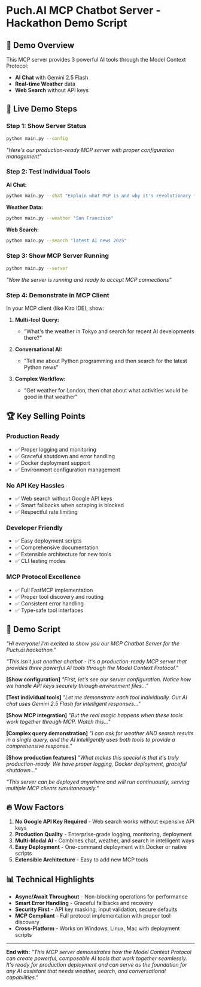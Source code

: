 # Puch.AI MCP Chatbot Server - Hackathon Demo Script

## 🎯 **Demo Overview**
This MCP server provides 3 powerful AI tools through the Model Context Protocol:
- **AI Chat** with Gemini 2.5 Flash
- **Real-time Weather** data
- **Web Search** without API keys

## 🚀 **Live Demo Steps**

### **Step 1: Show Server Status**
```bash
python main.py --config
```
*"Here's our production-ready MCP server with proper configuration management"*

### **Step 2: Test Individual Tools**

**AI Chat:**
```bash
python main.py --chat "Explain what MCP is and why it's revolutionary for AI assistants"
```

**Weather Data:**
```bash
python main.py --weather "San Francisco"
```

**Web Search:**
```bash
python main.py --search "latest AI news 2025"
```

### **Step 3: Show MCP Server Running**
```bash
python main.py --server
```
*"Now the server is running and ready to accept MCP connections"*

### **Step 4: Demonstrate in MCP Client**

In your MCP client (like Kiro IDE), show:

1. **Multi-tool Query:**
   - "What's the weather in Tokyo and search for recent AI developments there?"

2. **Conversational AI:**
   - "Tell me about Python programming and then search for the latest Python news"

3. **Complex Workflow:**
   - "Get weather for London, then chat about what activities would be good in that weather"

## 🏆 **Key Selling Points**

### **Production Ready**
- ✅ Proper logging and monitoring
- ✅ Graceful shutdown and error handling
- ✅ Docker deployment support
- ✅ Environment configuration management

### **No API Key Hassles**
- ✅ Web search without Google API keys
- ✅ Smart fallbacks when scraping is blocked
- ✅ Respectful rate limiting

### **Developer Friendly**
- ✅ Easy deployment scripts
- ✅ Comprehensive documentation
- ✅ Extensible architecture for new tools
- ✅ CLI testing modes

### **MCP Protocol Excellence**
- ✅ Full FastMCP implementation
- ✅ Proper tool discovery and routing
- ✅ Consistent error handling
- ✅ Type-safe tool interfaces

## 🎤 **Demo Script**

*"Hi everyone! I'm excited to show you our MCP Chatbot Server for the Puch.ai hackathon."*

*"This isn't just another chatbot - it's a production-ready MCP server that provides three powerful AI tools through the Model Context Protocol."*

**[Show configuration]**
*"First, let's see our server configuration. Notice how we handle API keys securely through environment files..."*

**[Test individual tools]**
*"Let me demonstrate each tool individually. Our AI chat uses Gemini 2.5 Flash for intelligent responses..."*

**[Show MCP integration]**
*"But the real magic happens when these tools work together through MCP. Watch this..."*

**[Complex query demonstration]**
*"I can ask for weather AND search results in a single query, and the AI intelligently uses both tools to provide a comprehensive response."*

**[Show production features]**
*"What makes this special is that it's truly production-ready. We have proper logging, Docker deployment, graceful shutdown..."*

*"This server can be deployed anywhere and will run continuously, serving multiple MCP clients simultaneously."*

## 🔥 **Wow Factors**

1. **No Google API Key Required** - Web search works without expensive API keys
2. **Production Quality** - Enterprise-grade logging, monitoring, deployment
3. **Multi-Modal AI** - Combines chat, weather, and search in intelligent ways
4. **Easy Deployment** - One-command deployment with Docker or native scripts
5. **Extensible Architecture** - Easy to add new MCP tools

## 📊 **Technical Highlights**

- **Async/Await Throughout** - Non-blocking operations for performance
- **Smart Error Handling** - Graceful fallbacks and recovery
- **Security First** - API key masking, input validation, secure defaults
- **MCP Compliant** - Full protocol implementation with proper tool discovery
- **Cross-Platform** - Works on Windows, Linux, Mac with deployment scripts

---

**End with:** *"This MCP server demonstrates how the Model Context Protocol can create powerful, composable AI tools that work together seamlessly. It's ready for production deployment and can serve as the foundation for any AI assistant that needs weather, search, and conversational capabilities."*